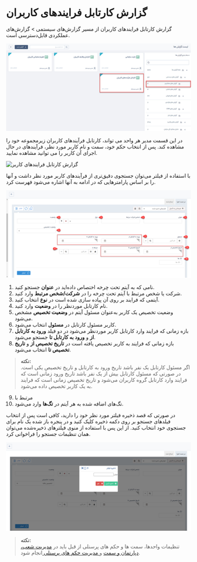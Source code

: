 # گزارش کارتابل فرایندهای کاربران
گزارش کارتابل فرایندهای کاربران از مسیر گزارش‌های سیستمی > گزارش‌های عملکردی قابل‌دسترسی است.

![کارتابل فرایندهای کاربران](./Images/user-processes-cartable.jpg)

در این قسمت مدیر هر واحد می تواند، کارتابل فرآیندهای کاربران زیرمجموعه خود را مشاهده کند. پس از انتخاب حکم خود، سمت و نام کاربر مورد نظر، فرآیندهای در حال اجرای آن کاربر را می توانید مشاهده نمایید.<br>

![گزارش کارتابل فرایندهای کاربر]()

با استفاده از فیلتر می‌توان جستجوی دقیق‌تری از فرآیندهای کاربر مورد نظر داشت و آنها را بر اساس پارامترهایی که در ادامه به آنها اشاره می‌شود فهرست کرد.

![فیلتر فرایندهای کاربر](./Images/user-processes-cartable-filter.png)

1. نامی که به آیتم تحت چرخه اختصاص داده‌اید در **عنوان** جستجو کنید.
2. شرکت یا شخص مرتبط با آیتم تحت چرخه را در **شرکت/شخص مرتبط** وارد کنید.
3. آیتمی که فرایند بر روی آن پیاده سازی شده است در **نوع** انتخاب کنید.
4. نام کارتابل موردنظر را در **وضعیت** وارد کنید.
5. وضعیت تخصیص یک کاربر به‌عنوان مسئول آیتم در **وضعیت تخصیص** مشخص می‌شود.
6. کاربر مسئول کارتابل در **مسئول** انتخاب می‌شود.
7. بازه زمانی که فرایند وارد کارتابل کاربر موردنظر می‌شود در دو فیلد **ورود به کارتابل از** و **ورود به کارتابل تا** جستجو می‌شود.
8. بازه زمانی که فرایند به کاربر تخصیص یافته است در **تاریخ تخصیص از** و **تاریخ تخصیص تا** انتخاب می‌شود.
>**نکته:**<br>
اگر مسئول کارتابل یک نفر باشد تاریخ ورود به کارتابل و تاریخ تخصیص یکی است. در صورتی که مسئول کارتابل بیش از یک نفر باشد تاریخ ورود زمانی است که فرایند وارد کارتابل گروه کاربران می‌شود و تاریخ تخصیص زمانی است که فرایند به یک کاربر تخصیص داده می‌شود.

9. مرتبط با
10. تگ‌های اضافه شده به هر آیتم در **تگ‌ها** وارد می‌شود.

   در صورتی که قصد ذخیره فیلتر مورد نظر خود را دارید، کافی است پس از انتخاب فیلدهای جستجو بر روی دکمه ذخیره کلیک کنید و در پنجره باز شده یک نام برای جستجوی خود انتخاب کنید. از این پس با استفاده از منوی فیلترهای ذخیره‌شده می‌توان همان تنظیمات جستجو را فراخوانی کرد.


![ذخیره فیلتر کارتابل فرایندهای کاربر](./Images/save-user-processes-cartable-filter.png)

> **نکته:**<br> تنظیمات واحدها، سمت ها و حکم های پرسنلی از قبل باید در  [مدیریت شعب، دپارتمان و سمت](https://github.com/1stco/PayamGostarDocs/blob/master/Help/Basic-Information/branches-department/2.6.0/branches-department.md) و[  مدیریت حکم های پرسنلی ](https://github.com/1stco/PayamGostarDocs/blob/master/Help/Settings/Personnel-command-management/2.6.0/Personnel-command-management.md)انجام شود.
